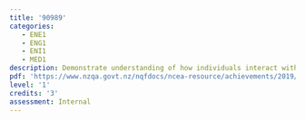 ```yaml
---
title: '90989'
categories:
   - ENE1
   - ENG1
   - ENI1
   - MED1
description: Demonstrate understanding of how individuals interact with the media
pdf: 'https://www.nzqa.govt.nz/nqfdocs/ncea-resource/achievements/2019/as90989.pdf'
level: '1'
credits: '3'
assessment: Internal
---
```



